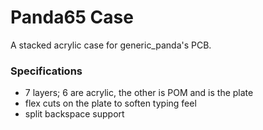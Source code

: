 # Panda65 Case

A stacked acrylic case for generic_panda's PCB.

### Specifications
* 7 layers; 6 are acrylic, the other is POM and is the plate
* flex cuts on the plate to soften typing feel
* split backspace support
